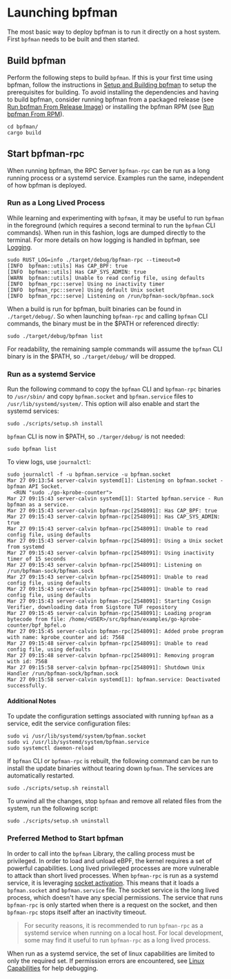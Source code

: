 # Launching bpfman

The most basic way to deploy bpfman is to run it directly on a host system.
First `bpfman` needs to be built and then started.

## Build bpfman

Perform the following steps to build `bpfman`.
If this is your first time using bpfman, follow the instructions in
[Setup and Building bpfman](./building-bpfman.md) to setup the prerequisites for building.
To avoid installing the dependencies and having to build bpfman, consider running bpfman
from a packaged release (see [Run bpfman From Release Image](./running-release.md)) or
installing the bpfman RPM (see [Run bpfman From RPM](./running-rpm.md)).

```console
cd bpfman/
cargo build
```

## Start bpfman-rpc

When running bpfman, the RPC Server `bpfman-rpc` can be run as a long running process or a
systemd service.
Examples run the same, independent of how bpfman is deployed.

### Run as a Long Lived Process

While learning and experimenting with `bpfman`, it may be useful to run `bpfman` in the foreground
(which requires a second terminal to run the `bpfman` CLI commands).
When run in this fashion, logs are dumped directly to the terminal.
For more details on how logging is handled in bpfman, see [Logging](../developer-guide/logging.md).

```console
sudo RUST_LOG=info ./target/debug/bpfman-rpc --timeout=0
[INFO  bpfman::utils] Has CAP_BPF: true
[INFO  bpfman::utils] Has CAP_SYS_ADMIN: true
[WARN  bpfman::utils] Unable to read config file, using defaults
[INFO  bpfman_rpc::serve] Using no inactivity timer
[INFO  bpfman_rpc::serve] Using default Unix socket
[INFO  bpfman_rpc::serve] Listening on /run/bpfman-sock/bpfman.sock
```

When a build is run for bpfman, built binaries can be found in `./target/debug/`.
So when launching `bpfman-rpc` and calling `bpfman` CLI commands, the binary must be in the $PATH
or referenced directly:

```console
sudo ./target/debug/bpfman list
```

For readability, the remaining sample commands will assume the `bpfman` CLI binary is in the $PATH,
so `./target/debug/` will be dropped.

### Run as a systemd Service

Run the following command to copy the `bpfman` CLI and `bpfman-rpc` binaries to `/usr/sbin/` and
copy `bpfman.socket` and `bpfman.service` files to `/usr/lib/systemd/system/`.
This option will also enable and start the systemd services:

```console
sudo ./scripts/setup.sh install
```

`bpfman` CLI is now in $PATH, so `./targer/debug/` is not needed:

```console
sudo bpfman list
```

To view logs, use `journalctl`:

```console
sudo journalctl -f -u bpfman.service -u bpfman.socket
Mar 27 09:13:54 server-calvin systemd[1]: Listening on bpfman.socket - bpfman API Socket.
  <RUN "sudo ./go-kprobe-counter">
Mar 27 09:15:43 server-calvin systemd[1]: Started bpfman.service - Run bpfman as a service.
Mar 27 09:15:43 server-calvin bpfman-rpc[2548091]: Has CAP_BPF: true
Mar 27 09:15:43 server-calvin bpfman-rpc[2548091]: Has CAP_SYS_ADMIN: true
Mar 27 09:15:43 server-calvin bpfman-rpc[2548091]: Unable to read config file, using defaults
Mar 27 09:15:43 server-calvin bpfman-rpc[2548091]: Using a Unix socket from systemd
Mar 27 09:15:43 server-calvin bpfman-rpc[2548091]: Using inactivity timer of 15 seconds
Mar 27 09:15:43 server-calvin bpfman-rpc[2548091]: Listening on /run/bpfman-sock/bpfman.sock
Mar 27 09:15:43 server-calvin bpfman-rpc[2548091]: Unable to read config file, using defaults
Mar 27 09:15:43 server-calvin bpfman-rpc[2548091]: Unable to read config file, using defaults
Mar 27 09:15:43 server-calvin bpfman-rpc[2548091]: Starting Cosign Verifier, downloading data from Sigstore TUF repository
Mar 27 09:15:45 server-calvin bpfman-rpc[2548091]: Loading program bytecode from file: /home/<USER>/src/bpfman/examples/go-kprobe-counter/bpf_bpfel.o
Mar 27 09:15:45 server-calvin bpfman-rpc[2548091]: Added probe program with name: kprobe_counter and id: 7568
Mar 27 09:15:48 server-calvin bpfman-rpc[2548091]: Unable to read config file, using defaults
Mar 27 09:15:48 server-calvin bpfman-rpc[2548091]: Removing program with id: 7568
Mar 27 09:15:58 server-calvin bpfman-rpc[2548091]: Shutdown Unix Handler /run/bpfman-sock/bpfman.sock
Mar 27 09:15:58 server-calvin systemd[1]: bpfman.service: Deactivated successfully.
```

#### Additional Notes

To update the configuration settings associated with running `bpfman` as a service, edit the
service configuration files:

```console
sudo vi /usr/lib/systemd/system/bpfman.socket
sudo vi /usr/lib/systemd/system/bpfman.service
sudo systemctl daemon-reload
```

If `bpfman` CLI or `bpfman-rpc` is rebuilt, the following command can be run to install the update
binaries without tearing down `bpfman`.
The services are automatically restarted.

```console
sudo ./scripts/setup.sh reinstall
```

To unwind all the changes, stop `bpfman` and remove all related files from the system, run the
following script:

```console
sudo ./scripts/setup.sh uninstall
```

### Preferred Method to Start bpfman

In order to call into the `bpfman` Library, the calling process must be privileged.
In order to load and unload eBPF, the kernel requires a set of powerful capabilities.
Long lived privileged processes are more vulnerable to attack than short lived processes.
When `bpfman-rpc` is run as a systemd service, it is leveraging
[socket activation](https://man7.org/linux/man-pages/man1/systemd-socket-activate.1.html).
This means that it loads a `bpfman.socket` and `bpfman.service` file.
The socket service is the long lived process, which doesn't have any special permissions.
The service that runs `bpfman-rpc` is only started when there is a request on the socket,
and then `bpfman-rpc` stops itself after an inactivity timeout.

> For security reasons, it is recommended to run `bpfman-rpc` as a systemd service when running
on a local host.
For local development, some may find it useful to run `bpfman-rpc` as a long lived process.

When run as a systemd service, the set of linux capabilities are limited to only the required set.
If permission errors are encountered, see [Linux Capabilities](../developer-guide/linux-capabilities.md)
for help debugging.
